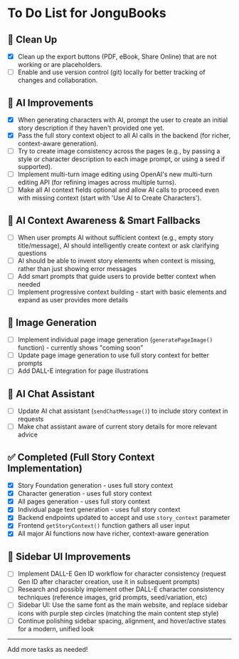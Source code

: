 # To Do List for JonguBooks

## 🧹 Clean Up
- [x] Clean up the export buttons (PDF, eBook, Share Online) that are not working or are placeholders.
- [ ] Enable and use version control (git) locally for better tracking of changes and collaboration.

## 🤖 AI Improvements
- [x] When generating characters with AI, prompt the user to create an initial story description if they haven't provided one yet.
- [x] Pass the full story context object to all AI calls in the backend (for richer, context-aware generation).
- [ ] Try to create image consistency across the pages (e.g., by passing a style or character description to each image prompt, or using a seed if supported).
- [ ] Implement multi-turn image editing using OpenAI's new multi-turn editing API (for refining images across multiple turns).
- [ ] Make all AI context fields optional and allow AI calls to proceed even with missing context (start with 'Use AI to Create Characters').

## 🧠 AI Context Awareness & Smart Fallbacks
- [ ] When user prompts AI without sufficient context (e.g., empty story title/message), AI should intelligently create context or ask clarifying questions
- [ ] AI should be able to invent story elements when context is missing, rather than just showing error messages
- [ ] Add smart prompts that guide users to provide better context when needed
- [ ] Implement progressive context building - start with basic elements and expand as user provides more details

## 🎨 Image Generation
- [ ] Implement individual page image generation (`generatePageImage()` function) - currently shows "coming soon"
- [ ] Update page image generation to use full story context for better prompts
- [ ] Add DALL-E integration for page illustrations

## 💬 AI Chat Assistant
- [ ] Update AI chat assistant (`sendChatMessage()`) to include story context in requests
- [ ] Make chat assistant aware of current story details for more relevant advice

## ✅ Completed (Full Story Context Implementation)
- [x] Story Foundation generation - uses full story context
- [x] Character generation - uses full story context  
- [x] All pages generation - uses full story context
- [x] Individual page text generation - uses full story context
- [x] Backend endpoints updated to accept and use `story_context` parameter
- [x] Frontend `getStoryContext()` function gathers all user input
- [x] All major AI functions now have richer, context-aware generation

## 🎨 Sidebar UI Improvements
- [ ] Implement DALL-E Gen ID workflow for character consistency (request Gen ID after character creation, use it in subsequent prompts)
- [ ] Research and possibly implement other DALL-E character consistency techniques (reference images, grid prompts, seed/variation, etc)
- [ ] Sidebar UI: Use the same font as the main website, and replace sidebar icons with purple step circles (matching the main content step style)
- [ ] Continue polishing sidebar spacing, alignment, and hover/active states for a modern, unified look

---
Add more tasks as needed! 